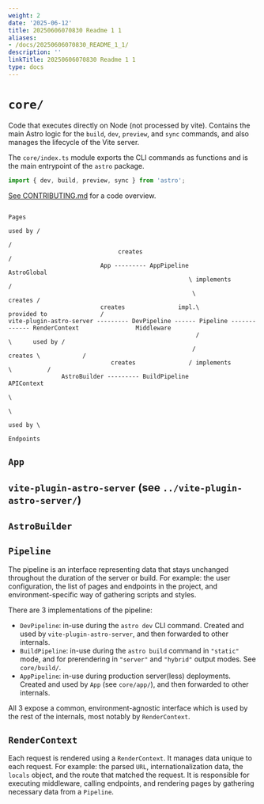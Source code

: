 ```yaml
---
weight: 2
date: '2025-06-12'
title: 20250606070830 Readme 1 1
aliases:
- /docs/20250606070830_README_1_1/
description: ''
linkTitle: 20250606070830 Readme 1 1
type: docs
---
```


# `core/`

Code that executes directly on Node (not processed by vite). Contains the main Astro logic for the `build`, `dev`, `preview`, and `sync` commands, and also manages the lifecycle of the Vite server.

The `core/index.ts` module exports the CLI commands as functions and is the main entrypoint of the `astro` package.

```ts
import { dev, build, preview, sync } from 'astro';
```

[See CONTRIBUTING.md](../../../../CONTRIBUTING.md) for a code overview.

```
                                                                                                            Pages
                                                                                                   used by /
                                                                                                          /
                               creates                                                                   /
                          App --------- AppPipeline                                           AstroGlobal
                                                   \ implements                              /
                                                    \                               creates /
                          creates               impl.\           provided to               /
vite-plugin-astro-server --------- DevPipeline ------ Pipeline ------------- RenderContext                Middleware
                                                     /                                     \      used by /
                                                    /                               creates \            /
                             creates               / implements                              \          /
               AstroBuilder --------- BuildPipeline                                           APIContext
                                                                                                        \
                                                                                                         \
                                                                                                  used by \
                                                                                                           Endpoints
```

## `App`

## `vite-plugin-astro-server` (see `../vite-plugin-astro-server/`)

## `AstroBuilder`

## `Pipeline`

The pipeline is an interface representing data that stays unchanged throughout the duration of the server or build. For example: the user configuration, the list of pages and endpoints in the project, and environment-specific way of gathering scripts and styles.

There are 3 implementations of the pipeline:

- `DevPipeline`: in-use during the `astro dev` CLI command. Created and used by `vite-plugin-astro-server`, and then forwarded to other internals.
- `BuildPipeline`: in-use during the `astro build` command in `"static"` mode, and for prerendering in `"server"` and `"hybrid"` output modes. See `core/build/`.
- `AppPipeline`: in-use during production server(less) deployments. Created and used by `App` (see `core/app/`), and then forwarded to other internals.

All 3 expose a common, environment-agnostic interface which is used by the rest of the internals, most notably by `RenderContext`.

## `RenderContext`

Each request is rendered using a `RenderContext`. It manages data unique to each request. For example: the parsed `URL`, internationalization data, the `locals` object, and the route that matched the request. It is responsible for executing middleware, calling endpoints, and rendering pages by gathering necessary data from a `Pipeline`.
